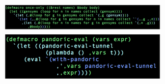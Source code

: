 ![once-only](/images/once-only.png "once-only")

![pandoric-eval](/images/pandoric-eval.png "pandoric-eval")
